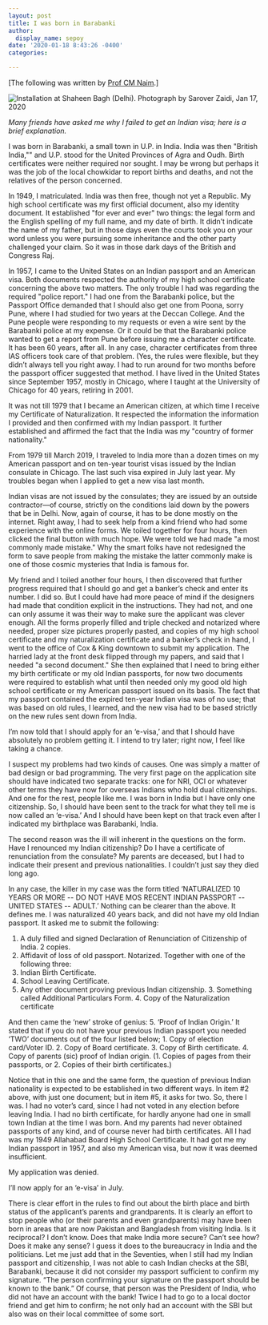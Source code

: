 ```yaml
---
layout: post
title: I was born in Barabanki
author:
  display_name: sepoy
date: '2020-01-18 8:43:26 -0400'
categories:

---
```

[The following was written by [Prof CM Naim](https://cmnaim.com/biography-cv/).]

![Installation at Shaheen Bagh (Delhi). Photograph by Sarover Zaidi, Jan 17, 2020]({{site.baseurl}}/img/uploads/2020/barabankipost.jpeg)

*Many friends have asked me why I failed to get an Indian visa; here is a brief explanation.*

I was born in Barabanki, a small town in U.P. in India. India was then "British India,"" and U.P. stood for the United Provinces of Agra and Oudh. Birth certificates were neither required nor sought. I may be wrong but perhaps it was the job of the local chowkidar to report births and deaths, and not the relatives of the person concerned.

In 1949, I matriculated. India was then free, though not yet a Republic. My high school certificate was my first official document, also my identity document. It established "for ever and ever" two things: the legal form and the English spelling of my full name, and my date of birth. It didn’t indicate the name of my father, but in those days even the courts took you on your word unless you were pursuing some inheritance and the other party challenged your claim. So it was in those dark days of the British and Congress Raj.

In 1957, I came to the United States on an Indian passport and an American visa. Both documents respected the authority of my high school certificate concerning the above two matters. The only trouble I had was regarding the required "police report." I had one from the Barabanki police, but the Passport Office demanded that I should also get one from Poona, sorry Pune, where I had studied for two years at the Deccan College. And the Pune people were responding to my requests or even a wire sent by the Barabanki police at my expense. Or it could be that the Barabanki police wanted to get a report from Pune before issuing me a character certificate. It has been 60 years, after all. In any case, character certificates from three IAS officers took care of that problem. (Yes, the rules were flexible, but they didn’t always tell you right away. I had to run around for two months before the passport officer suggested that method.
I have lived in the United States since September 1957, mostly in Chicago, where I taught at the University of Chicago for 40 years, retiring in 2001.

It was not till 1979 that I became an American citizen, at which time I receive my Certificate of Naturalization. It respected the information the information I provided and then confirmed with my Indian passport. It further established and affirmed the fact that the India was my "country of former nationality."

From 1979 till March 2019, I traveled to India more than a dozen times on my American passport and on ten-year tourist visas issued by the Indian consulate in Chicago. The last such visa expired in July last year. My troubles began when I applied to get a new visa last month.

Indian visas are not issued by the consulates; they are issued by an outside contractor—of course, strictly on the conditions laid down by the powers that be in Delhi. Now, again of course, it has to be done mostly on the internet. Right away, I had to seek help from a kind friend who had some experience with the online forms. We toiled together for four hours, then clicked the final button with much hope. We were told we had made "a most commonly made mistake." Why the smart folks have not redesigned the form to save people from making the mistake the latter commonly make is one of those cosmic mysteries that India is famous for.

My friend and I toiled another four hours, I then discovered that further progress required that I should go and get a banker’s check and enter its number. I did so. But I could have had more peace of mind if the designers had made that condition explicit in the instructions. They had not, and one can only assume it was their way to make sure the applicant was clever enough. All the forms properly filled and triple checked and notarized where needed, proper size pictures properly pasted, and copies of my high school certificate and my naturalization certificate and a banker’s check in hand, I went to the office of Cox & King downtown to submit my application. The harried lady at the front desk flipped through my papers, and said that I needed "a second document." She then explained that I need to bring either my birth certificate or my old Indian passports, for now two documents were required to establish what until then needed only my good old high school certificate or my American passport issued on its basis. The fact that my passport contained the expired ten-year Indian visa was of no use; that was based on old rules, I learned, and the new visa had to be based strictly on the new rules sent down from India.

I’m now told that I should apply for an ‘e-visa,’ and that I should have absolutely no problem getting it. I intend to try later; right now, I feel like taking a chance.

I suspect my problems had two kinds of causes. One was simply a matter of bad design or bad programming. The very first page on the application site should have indicated two separate tracks: one for NRI, OCI or whatever other terms they have now for overseas Indians who hold dual citizenships. And one for the rest, people like me. I was born in India but I have only one citizenship. So, I should have been sent to the track for what they tell me is now called an ‘e-visa.’ And I should have been kept on that track even after I indicated my birthplace was Barabanki, India.

The second reason was the ill will inherent in the questions on the form. Have I renounced my Indian citizenship? Do I have a certificate of renunciation from the consulate? My parents are deceased, but I had to indicate their present and previous nationalities. I couldn’t just say they died long ago.

In any case, the killer in my case was the form titled ‘NATURALIZED 10 YEARS OR MORE -- DO NOT HAVE MOS RECENT INDIAN PASSPORT -- UNITED STATES -- ADULT.’ Nothing can be clearer than the above. It defines me. I was naturalized 40 years back, and did not have my old Indian passport. It asked me to submit the following:

1. A duly filled and signed Declaration of Renunciation of Citizenship of India. 2 copies.
2. Affidavit of loss of old passport. Notarized. Together with one of the following three:
1. Indian Birth Certificate.
2. School Leaving Certificate.
3. Any other document proving previous Indian citizenship.
      3. Something called Additional Particulars Form.
      4. Copy of the Naturalization certificate

And then came the ‘new’ stroke of genius:
     5. ‘Proof of Indian Origin.’ It stated that if you do not have your previous Indian passport you needed ‘TWO’ documents out of the four listed below;
	1. Copy of election card/Voter ID.
	2. Copy of Board certificate.
	3. Copy of Birth certificate.
  4. Copy of parents (sic) proof of Indian origin.  (1. Copies of pages from their passports, or 2. Copies of their birth certificates.)

Notice that in this one and the same form, the question of previous Indian nationality is expected to be established in two different ways. In item #2 above, with just one document; but in item #5, it asks for two. So, there I was. I had no voter’s card, since I had not voted in any election before leaving India. I had no birth certificate, for hardly anyone had one in small town Indian at the time I was born. And my parents had never obtained passports of any kind, and of course never had birth certificates. All I had was my 1949 Allahabad Board High School Certificate. It had got me my Indian passport in 1957, and also my American visa, but now it was deemed insufficient.  

My application was denied.

I’ll now apply for an ‘e-visa’ in July.

There is clear effort in the rules to find out about the birth place and birth status of the applicant’s parents and grandparents. It is clearly an effort to stop people who (or their parents and even grandparents) may have been born in areas that are now Pakistan and Bangladesh from visiting India. Is it reciprocal? I don’t know. Does that make India more secure? Can’t see how? Does it make any sense? I guess it does to the bureaucracy in India and the politicians. Let me just add that in the Seventies, when I still had my Indian passport and citizenship, I was not able to cash Indian checks at the SBI, Barabanki, because it did not consider my passport sufficient to confirm my signature. “The person confirming your signature on the passport should be known to the bank.” Of course, that person was the President of India, who did not have an account with the bank! Twice I had to go to a local doctor friend and get him to confirm; he not only had an account with the SBI but also was on their local committee of some sort.
